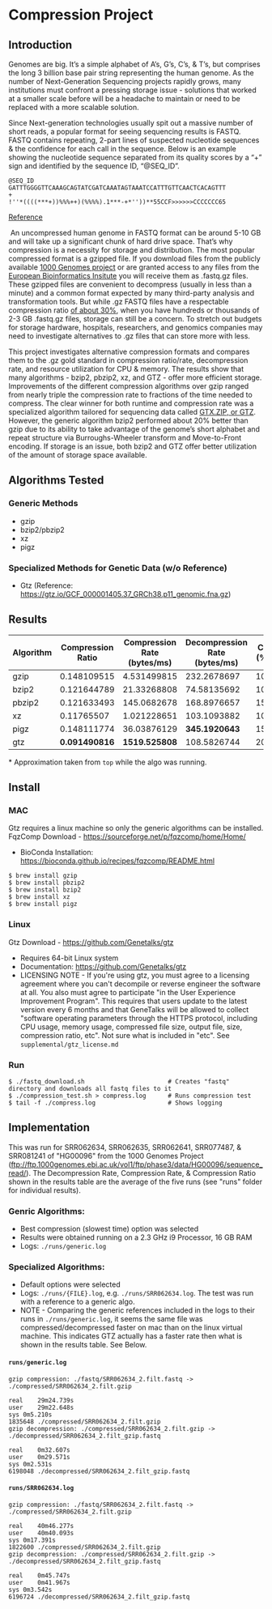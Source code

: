 # Compression Project

## Introduction
Genomes are big. It’s a simple alphabet of A’s, G’s, C’s, & T’s, but comprises the long 3 billion base pair string representing the human genome. As the number of Next-Generation Sequencing projects rapidly grows, many institutions must confront a pressing storage issue - solutions that worked at a smaller scale before will be a headache to maintain or need to be replaced with a more scalable solution.
​​

​​Since Next-generation technologies usually spit out a massive number of short reads, a popular format for seeing sequencing results is FASTQ. FASTQ contains repeating, 2-part lines of suspected nucleotide sequences & the confidence for each call in the sequence. Below is an example showing the nucleotide sequence separated from its quality scores by a “+” sign and identified by the sequence ID, “@SEQ_ID”.
```​​
​​@SEQ_ID
​​GATTTGGGGTTCAAAGCAGTATCGATCAAATAGTAAATCCATTTGTTCAACTCACAGTTT
​​+
​​!''*((((***+))%%%++)(%%%%).1***-+*''))**55CCF>>>>>>CCCCCCC65
```
[Reference](https://en.m.wikipedia.org/wiki/FASTQ_format)

​​
​​An uncompressed human genome in FASTQ format can be around 5-10 GB and will take up a significant chunk of hard drive space. That’s why compression is a necessity for storage and distribution. The most popular compressed format is a gzipped file. If you download files from the publicly available [1000 Genomes project](https://gtz.io/GCF_000001405.37_GRCh38.p11_genomic.fna.gz) or are granted access to any files from the [European Bioinformatics Insitute](https://www.ebi.ac.uk/ena/browse/read-download) you will receive them as .fastq.gz files. These gzipped files are convenient to decompress (usually in less than a minute) and a common format expected by many third-party analysis and transformation tools. But while .gz FASTQ files have a respectable compression ratio [of about 30%](http://www.softpanorama.org/HPC/DNA_sequencing/Genomic_data_compression/index.shtml), when you have hundreds or thousands of 2-3 GB .fastq.gz files, storage can still be a concern. To stretch out budgets for storage hardware, hospitals, researchers, and genomics companies may need to investigate alternatives to .gz files that can store more with less.
​​

​​This project investigates alternative compression formats and compares them to the .gz gold standard in compression ratio/rate, decompression rate, and resource utilization for CPU & memory. The results show that many algorithms - bzip2, pbzip2, xz, and GTZ - offer more efficient storage. Improvements of the different compression algorithms over gzip ranged from nearly triple the compression rate to fractions of the time needed to compress. The clear winner for both runtime and compression rate was a specialized algorithm tailored for sequencing data called [GTX.ZIP, or GTZ](https://github.com/Genetalks/gtz). However, the generic algorithm bzip2 performed about 20% better than gzip due to its ability to take advantage of the genome’s short alphabet and repeat structure via Burroughs-Wheeler transform and Move-to-Front encoding. If storage is an issue, both bzip2 and GTZ offer better utilization of the amount of storage space available. 

## Algorithms Tested
### Generic Methods
* gzip
* bzip2/pbzip2
* xz
* pigz

### Specialized Methods for Genetic Data (w/o Reference)
* Gtz (Reference: https://gtz.io/GCF_000001405.37_GRCh38.p11_genomic.fna.gz)

## Results
| Algorithm  | Compression Ratio | Compression Rate (bytes/ms) | Decompression Rate (bytes/ms)  | CPU (%)* | MEM*    |
| ---------- | ----------------- | --------------------------- | ------------------------------ | -------- | ------- | 
| gzip       |  0.148109515      | 4.531499815                 | 232.2678697                    | 100      | 624K    |
| bzip2      |  0.121644789      | 21.33268808                 | 74.58135692                    | 100      | 6816K   |
| pbzip2     |  0.121633493      | 145.0682678                 | 168.8976657                    | 1500     | 22M+    |
| xz         |  0.11765507       | 1.021228651                 | 103.1093882                    | 100      | 360M+   |
| pigz       |  0.148111774      | 36.03876129                 | **345.1920643**                | 1500     | 11M     |
| gtz        |  **0.091490816**  | **1519.525808**             | 108.5826744                    | 200      | 1.49G+  |

\* Approximation taken from ```top``` while the algo was running. 

## Install 
### MAC
Gtz requires a linux machine so only the generic algorithms can be installed.
FqzComp Download - https://sourceforge.net/p/fqzcomp/home/Home/
* BioConda Installation: https://bioconda.github.io/recipes/fqzcomp/README.html
```
$ brew install gzip
$ brew install pbzip2
$ brew install bzip2
$ brew install xz
$ brew install pigz
```

### Linux

Gtz Download - https://github.com/Genetalks/gtz
* Requires 64-bit Linux system
* Documentation: https://github.com/Genetalks/gtz
* LICENSING NOTE - If you're using gtz, you must agree to a licensing agreement where you can't decompile or reverse engineer the software at all. You also must agree to participate "in the User Experience Improvement Program". This requires that users
update to the latest version every 6 months and that GeneTalks will be allowed to collect "software operating parameters through the HTTPS protocol, including CPU usage, memory usage, compressed file size, output file, size, compression ratio, etc". Not sure what is included in "etc". See ```supplemental/gtz_license.md```

### Run
```
$ ./fastq_download.sh                       # Creates "fastq" directory and downloads all fastq files to it
$ ./compression_test.sh > compress.log      # Runs compression test
$ tail -f ./compress.log                    # Shows logging
```

## Implementation
This was run for SRR062634, SRR062635, SRR062641, SRR077487, & SRR081241 of "HG00096" from the 1000 Genomes Project (ftp://ftp.1000genomes.ebi.ac.uk/vol1/ftp/phase3/data/HG00096/sequence_read/). The Decompression Rate, Compression Rate, & Compression Ratio shown in the results table are the average of the five runs (see "runs" folder for individual results).
### Genric Algorithms: 
* Best compression (slowest time) option was selected
* Results were obtained running on a 2.3 GHz i9 Processor, 16 GB RAM
* Logs: ```./runs/generic.log```
### Specialized Algorithms: 
* Default options were selected
* Logs: ```./runs/{FILE}.log```, e.g. ```./runs/SRR062634.log```. The test was run with a reference to a generic algo. 
* NOTE - Comparing the generic references included in the logs to their runs in ```./runs/generic.log```, it seems the same file was compressed/decompressed faster on mac than on the linux virtual machine. This indicates GTZ actually has a faster rate then what is shown in the results table. See Below.

#### ```runs/generic.log```
```
gzip compression: ./fastq/SRR062634_2.filt.fastq -> ./compressed/SRR062634_2.filt.gzip

real	29m24.739s
user	29m22.648s
sys	0m5.210s
1835648	./compressed/SRR062634_2.filt.gzip
gzip decompression: ./compressed/SRR062634_2.filt.gzip -> ./decompressed/SRR062634_2.filt_gzip.fastq

real	0m32.607s
user	0m29.571s
sys	0m2.531s
6198048	./decompressed/SRR062634_2.filt_gzip.fastq
```

#### ```runs/SRR062634.log```
```
gzip compression: ./fastq/SRR062634_2.filt.fastq -> ./compressed/SRR062634_2.filt.gzip

real	40m46.277s
user	40m40.093s
sys	0m17.391s
1822600	./compressed/SRR062634_2.filt.gzip
gzip decompression: ./compressed/SRR062634_2.filt.gzip -> ./decompressed/SRR062634_2.filt_gzip.fastq

real	0m45.747s
user	0m41.967s
sys	0m3.542s
6196724	./decompressed/SRR062634_2.filt_gzip.fastq
```